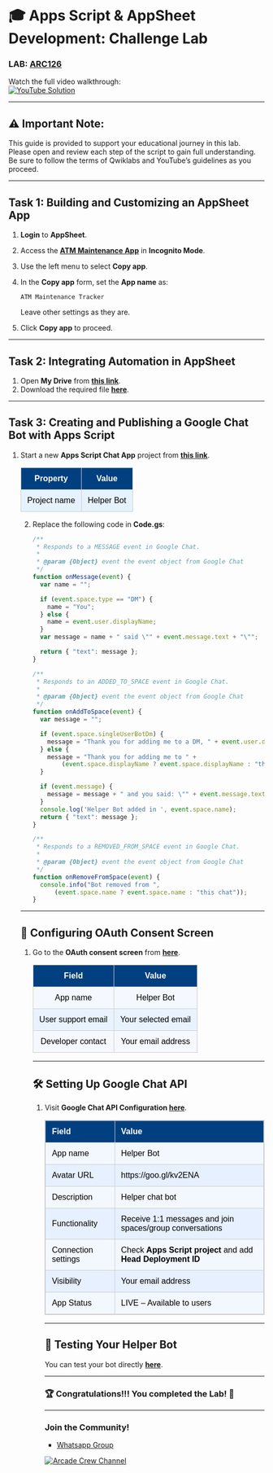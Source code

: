 # 🎓 **Apps Script & AppSheet Development: Challenge Lab**
### LAB: [ARC126](https://www.cloudskillsboost.google/focuses/66584?parent=catalog)
Watch the full video walkthrough:  
[![YouTube Solution](https://img.shields.io/badge/YouTube-Watch%20Solution-red?style=flat&logo=youtube)](https://www.youtube.com/watch?v=NzpgLPJ31fs)

---

## ⚠️ **Important Note:**
This guide is provided to support your educational journey in this lab. Please open and review each step of the script to gain full understanding. Be sure to follow the terms of Qwiklabs and YouTube’s guidelines as you proceed.

---

##  **Task 1: Building and Customizing an AppSheet App**

1. **Login** to **AppSheet**.
2. Access the **[ATM Maintenance App](https://www.appsheet.com/template/AppDef?appName=ATMMaintenance-925818016)** in **Incognito Mode**.
3. Use the left menu to select **Copy app**.
4. In the **Copy app** form, set the **App name** as:

   ```plaintext
   ATM Maintenance Tracker
   ```
   Leave other settings as they are.
5. Click **Copy app** to proceed.

---

##  **Task 2: Integrating Automation in AppSheet**

1. Open **My Drive** from **[this link](https://drive.google.com/drive/my-drive)**.
2. Download the required file **[here](https://gourav8959-my.sharepoint.com/:f:/g/personal/gourav8959_gourav8959_onmicrosoft_com/Ejr59_zDiNRGko-iuLIritwBBmt-46CjuTLVqWpfzy9QeA?e=icLCtw)**.

---

## **Task 3: Creating and Publishing a Google Chat Bot with Apps Script**

1. Start a new **Apps Script Chat App** project from **[this link](https://script.google.com/home/projects/create?template=hangoutsChat)**.

   <table style="width:100%; border:1px solid #cccccc t; border-collapse:collapse; text-align:center; font-family:Arial, sans-serif;">
    <tr style="background-color:#004080; color:#ffffff;">
        <th style="padding:12px; border:1px solid #cccccc;">Property</th>
        <th style="padding:12px; border:1px solid #cccccc;">Value</th>
    </tr>
    <tr style="background-color:#e6f2ff; color:#000;">
        <td style="padding:12px; border:1px solid #cccccc;">Project name</td>
        <td style="padding:12px; border:1px solid #cccccc;">Helper Bot</td>
    </tr>
</table>


2. Replace the following code in **Code.gs**:

   ```javascript
   /**
    * Responds to a MESSAGE event in Google Chat.
    *
    * @param {Object} event the event object from Google Chat
    */
   function onMessage(event) {
     var name = "";

     if (event.space.type == "DM") {
       name = "You";
     } else {
       name = event.user.displayName;
     }
     var message = name + " said \"" + event.message.text + "\"";

     return { "text": message };
   }

   /**
    * Responds to an ADDED_TO_SPACE event in Google Chat.
    *
    * @param {Object} event the event object from Google Chat
    */
   function onAddToSpace(event) {
     var message = "";

     if (event.space.singleUserBotDm) {
       message = "Thank you for adding me to a DM, " + event.user.displayName + "!";
     } else {
       message = "Thank you for adding me to " +
           (event.space.displayName ? event.space.displayName : "this chat");
     }

     if (event.message) {
       message = message + " and you said: \"" + event.message.text + "\"";
     }
     console.log('Helper Bot added in ', event.space.name);
     return { "text": message };
   }

   /**
    * Responds to a REMOVED_FROM_SPACE event in Google Chat.
    *
    * @param {Object} event the event object from Google Chat
    */
   function onRemoveFromSpace(event) {
     console.info("Bot removed from ",
         (event.space.name ? event.space.name : "this chat"));
   }
   ```

---

## 🔑 **Configuring OAuth Consent Screen**

1. Go to the **OAuth consent screen** from **[here](https://console.cloud.google.com/apis/credentials/consent)**.

   <table style="width:100%; border:1px solid #cccccc t; border-collapse:collapse; text-align:center; font-family:Arial, sans-serif;">
    <tr style="background-color:#004080; color:#ffffff;">
        <th style="padding:12px; border:1px solid #cccccc;">Field</th>
        <th style="padding:12px; border:1px solid #cccccc;">Value</th>
    </tr>
    <tr style="background-color:#f5f9ff; color:#000;">
        <td style="padding:12px; border:1px solid #cccccc;">App name</td>
        <td style="padding:12px; border:1px solid #cccccc;">Helper Bot</td>
    </tr>
    <tr style="background-color:#e9f3ff; color:#000;">
        <td style="padding:12px; border:1px solid #cccccc;">User support email</td>
        <td style="padding:12px; border:1px solid #cccccc;">Your selected email</td>
    </tr>
    <tr style="background-color:#f5f9ff; color:#000;">
        <td style="padding:12px; border:1px solid #cccccc;">Developer contact</td>
        <td style="padding:12px; border:1px solid #cccccc;">Your email address</td>
    </tr>
</table>


---

## 🛠️ **Setting Up Google Chat API**

1. Visit **Google Chat API Configuration [here](https://console.cloud.google.com/apis/api/chat.googleapis.com/hangouts-chat)**.

   <table style="width:100%; border:1px solid #cccccc; border-collapse:collapse; text-align:left; font-family:Arial, sans-serif;">
    <tr style="background-color:#004080; color:#ffffff;">
        <th style="padding:12px; border:1px solid #cccccc;">Field</th>
        <th style="padding:12px; border:1px solid #cccccc;">Value</th>
    </tr>
    <tr style="background-color:#f3f8ff; color:#000;">
        <td style="padding:12px; border:1px solid #cccccc;">App name</td>
        <td style="padding:12px; border:1px solid #cccccc;">Helper Bot</td>
    </tr>
    <tr style="background-color:#e7f0ff; color:#000;">
        <td style="padding:12px; border:1px solid #cccccc;">Avatar URL</td>
        <td style="padding:12px; border:1px solid #cccccc;">https://goo.gl/kv2ENA</td>
    </tr>
    <tr style="background-color:#f3f8ff; color:#000;">
        <td style="padding:12px; border:1px solid #cccccc;">Description</td>
        <td style="padding:12px; border:1px solid #cccccc;">Helper chat bot</td>
    </tr>
    <tr style="background-color:#e7f0ff; color:#000;">
        <td style="padding:12px; border:1px solid #cccccc;">Functionality</td>
        <td style="padding:12px; border:1px solid #cccccc;">Receive 1:1 messages and join spaces/group conversations</td>
    </tr>
    <tr style="background-color:#f3f8ff; color:#000;">
        <td style="padding:12px; border:1px solid #cccccc;">Connection settings</td>
        <td style="padding:12px; border:1px solid #cccccc;">Check <b>Apps Script project</b> and add <b>Head Deployment ID</b></td>
    </tr>
    <tr style="background-color:#e7f0ff; color:#000;">
        <td style="padding:12px; border:1px solid #cccccc;">Visibility</td>
        <td style="padding:12px; border:1px solid #cccccc;">Your email address</td>
    </tr>
    <tr style="background-color:#f3f8ff; color:#000;">
        <td style="padding:12px; border:1px solid #cccccc;">App Status</td>
        <td style="padding:12px; border:1px solid #cccccc;">LIVE – Available to users</td>
    </tr>
</table>


---

## 🔬 **Testing Your Helper Bot**

You can test your bot directly **[here](https://mail.google.com/chat/u/0/#chat/home)**.

---

### 🏆 Congratulations!!! You completed the Lab! 🎉

---

### **Join the Community!**

- [Whatsapp Group](https://chat.whatsapp.com/FbVg9NI6Dp4CzfdsYmy0AE)  

[![Arcade Crew Channel](https://img.shields.io/badge/YouTube-Arcade%20Crew-red?style=flat&logo=youtube)](https://www.youtube.com/@Arcade61432)
